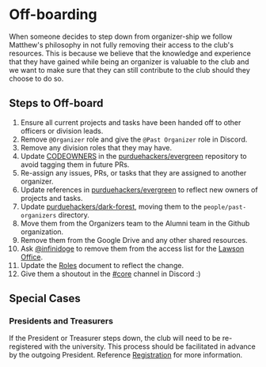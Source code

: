 # Off-boarding

When someone decides to step down from organizer-ship we follow Matthew's philosophy in not fully removing their access
to the club's resources. This is because we believe that the knowledge and experience that they have gained while being
an organizer is valuable to the club and we want to make sure that they can still contribute to the club should they
choose to do so.

## Steps to Off-board

1. Ensure all current projects and tasks have been handed off to other officers or division leads.
2. Remove `@Organizer` role and give the `@Past Organizer` role in Discord.
3. Remove any division roles that they may have.
4. Update [CODEOWNERS](/.github/CODEOWNERS) in the [purduehackers/evergreen](https://github.com/purduehackers/evergreen)
   repository to avoid tagging them in future PRs.
5. Re-assign any issues, PRs, or tasks that they are assigned to another organizer.
6. Update references in [purduehackers/evergreen](https://github.com/purduehackers/evergreen) to reflect
   new owners of projects and tasks.
7. Update [purduehackers/dark-forest](https://github.com/purduehackers/dark-forest), moving them to
   the `people/past-organizers` directory.
8. Move them from the Organizers team to the Alumni team in the Github organization.
9. Remove them from the Google Drive and any other shared resources.
10. Ask [@infinidoge](https://github.com/purduehackers/dark-forest/blob/main/people/organizers/infinidoge.md) to remove them
    from the access list for the [Lawson Office](/meta/locations/lawson-office.md).
11. Update the [Roles](/meta/structure/roles.md) document to reflect the change.
12. Give them a shoutout in the [#core](https://discord.com/channels/772576325897945119/890595036855685181) channel in
    Discord :)

## Special Cases

### Presidents and Treasurers

If the President or Treasurer steps down, the club will need to be re-registered with the university. This process
should be facilitated in advance by the outgoing President. Reference [Registration](/meta/resources/registration.md)
for more information.
